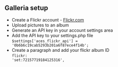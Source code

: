 ## Galleria setup
- Create a Flickr account - [Flickr.com](https://www.flickr.com/)
- Upload pictures to an album
- Generate an API key in your account settings area
- Add the API key to your settings.php file <br/>
    <code>$settings['aces_flickr_api'] = '0b6b6c19cab5293b201a6f87ece4f14b';</code>
- Create a paragraph and add your flickr album ID<br/>
    <code>flickr: 'set:72157719184125316',</code>

